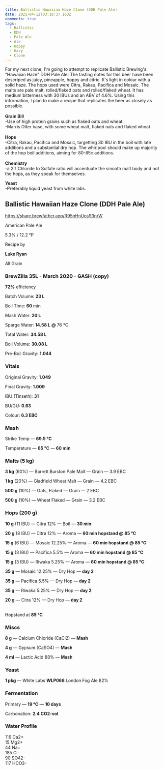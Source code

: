 ```yaml
---
title: Ballistic Hawaiian Haze Clone (DDH Pale Ale)
date: 2021-04-12T03:18:37.163Z
comments: true
tags:
  - Ballistic
  - DDH
  - Pale Ale
  - Ale
  - Hoppy
  - Hazy
  - Clone
---
```

For my next clone, I'm going to attempt to replicate Ballistic Brewing's "Hawaiian Haze" DDH Pale Ale. The tasting notes for this beer have been descriped as juicy, pineapple, hoppy and citric. It's light in colour with a solid haze. The hops used were Citra, Rakau, Pacifica and Mosaic. The malts are pale malt, rolled/flaked oats and rolled/flaked wheat. It has medium bitterness with 30 IBUs and an ABV of 4.6%. Using this information, I plan to make a recipe that replicates the beer as closely as possible.\
\
**Grain Bill**\
-Use of high protein grains such as flaked oats and wheat. \
-Marris Otter base, with some wheat malt, flaked oats and flaked wheat \
\
**Hops**\
-Citra, Rakau, Pacifica and Mosaic, targetting 30 IBU in the boil with late additions and a substantial dry hop. The whirlpool should make up majority of the hop boil additions, aiming for 80-85c additions. \
\
**Chemistry**\
-a 2:1 Chloride to Sulfate ratio will accentuate the smooth malt body and not the hops, as they speak for themselves.

**Yeast**\
-Preferably liquid yeast from white labs. 

## **Ballistic Hawaiian Haze Clone (DDH Pale Ale)**

<https://share.brewfather.app/R95nHnUos93nrW>

American Pale Ale

5.3% / 12.2 °P

Recipe by

**Luke Ryan**

All Grain

### **BrewZilla 35L - March 2020 - GASH (copy)**

**72%** efficiency

Batch Volume: **23 L**

Boil Time: **60** min

Mash Water: **20 L**

Sparge Water: **14.58 L** **@** 76 °C

Total Water: **34.58 L**

Boil Volume: **30.08 L**

Pre-Boil Gravity: **1.044**

### Vitals

Original Gravity: **1.049**

Final Gravity: **1.009**

IBU (Tinseth): **31**

BU/GU: **0.63**

Colour: **6.3 EBC** 

### Mash

Strike Temp — **69.5 °C**

Temperature — **65 °C** — **60 min**

### Malts **(5 kg)**

**3 kg** (60%) — Barrett Burston Pale Malt — Grain — 3.9 EBC

**1 kg** (20%) — Gladfield Wheat Malt — Grain — 4.2 EBC

**500 g** (10%) — Oats, Flaked — Grain — 2 EBC

**500 g** (10%) — Wheat Flaked — Grain — 3.2 EBC

### Hops **(200 g)**

**10 g** (11 IBU) — Citra 12% — Boil — **30 min**

**20 g** (8 IBU) — Citra 12% — Aroma — **60 min hopstand @ 85 °C**

**15 g** (6 IBU) — Mosaic 12.25% — Aroma — **60 min hopstand @ 85 °C**

**15 g** (3 IBU) — Pacifica 5.5% — Aroma — **60 min hopstand @ 85 °C**

**15 g** (3 IBU) — Riwaka 5.25% — Aroma — **60 min hopstand @ 85 °C**

**35 g** — Mosaic 12.25% — Dry Hop — **day 2**

**35 g** — Pacifica 5.5% — Dry Hop — **day 2**

**35 g** — Riwaka 5.25% — Dry Hop — **day 2**

**20 g** — Citra 12% — Dry Hop — **day 2**

\
Hopstand at **85 °C**

### Miscs

**8 g** — Calcium Chloride (CaCl2) — **Mash**

**4 g** — Gypsum (CaSO4) — **Mash**

**4 ml** — Lactic Acid 88% — **Mash**

### Yeast

**1 pkg** — White Labs **WLP066** London Fog Ale 82%

### Fermentation

Primary — **19 °C** — **10 days**

Carbonation: **2.4 CO2-vol**

### Water Profile

116 Ca2+\
15 Mg2+\
44 Na+\
185 Cl-\
90 SO42-\
117 HCO3-

<!--EndFragment-->